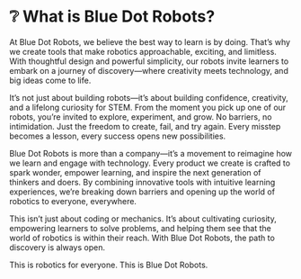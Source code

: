 # ❔ What is Blue Dot Robots?

At Blue Dot Robots, we believe the best way to learn is by doing. That’s why we create tools that make robotics approachable, exciting, and limitless. With thoughtful design and powerful simplicity, our robots invite learners to embark on a journey of discovery—where creativity meets technology, and big ideas come to life.

It’s not just about building robots—it’s about building confidence, creativity, and a lifelong curiosity for STEM. From the moment you pick up one of our robots, you’re invited to explore, experiment, and grow. No barriers, no intimidation. Just the freedom to create, fail, and try again. Every misstep becomes a lesson, every success opens new possibilities.

Blue Dot Robots is more than a company—it’s a movement to reimagine how we learn and engage with technology. Every product we create is crafted to spark wonder, empower learning, and inspire the next generation of thinkers and doers. By combining innovative tools with intuitive learning experiences, we’re breaking down barriers and opening up the world of robotics to everyone, everywhere.

This isn’t just about coding or mechanics. It’s about cultivating curiosity, empowering learners to solve problems, and helping them see that the world of robotics is within their reach. With Blue Dot Robots, the path to discovery is always open.

This is robotics for everyone. This is Blue Dot Robots.
